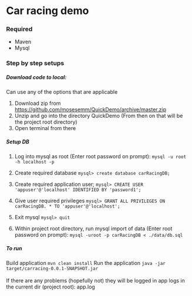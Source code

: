 # Car racing demo

### Required
* Maven 
* Mysql 

### Step by step setups
##### Download code to local:
Can use any of the options that are applicable
1. Download zip from https://github.com/mosesemm/QuickDemo/archive/master.zip
2. Unzip and go into the directory QuickDemo (From then on that will be the project root directory) 
3. Open terminal from there

##### Setup DB
1. Log into mysql as root (Enter root password on prompt):
```mysql -u root -h localhost -p```

2. Create required database
```mysql> create database carRacingDB;```

3. Create required application user;
```mysql> CREATE USER 'appuser'@'localhost' IDENTIFIED BY 'password1';```

4. Give user required privileges
```mysql> GRANT ALL PRIVILEGES ON carRacingDB. * TO 'appuser'@'localhost';```

5. Exit mysql
```mysql> quit```


6. Within project root directory, run mysql import of data (Enter root password on prompt):
 ```mysql -uroot -p carRacingDB < ./data/db.sql```
##### To run
Build application
```mvn clean install```
Run the application
```java -jar target/carracing-0.0.1-SNAPSHOT.jar```
<br/><br/>If there are any problems (hopefully not) they will be logged in app logs in the current dir (project root):
app.log
